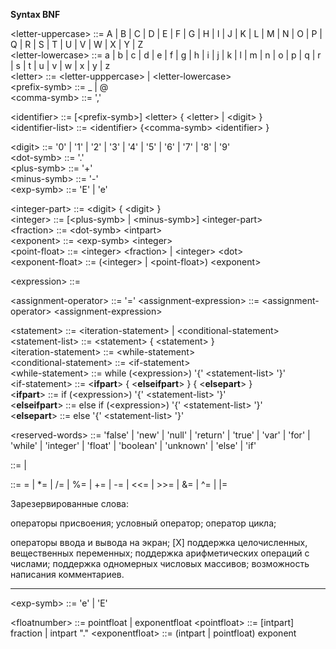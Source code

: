 __Syntax BNF__

\<letter-uppercase> ::= A | B | C | D | E | F | G | H | I | J | K | L | M | N | O | P | Q | R | S | T | U | V | W | X | Y | Z \
\<letter-lowercase> ::= a | b | c | d | e | f | g | h | i | j | k | l | m | n | o | p | q | r | s | t | u | v | w | x | y | z \
\<letter>           ::= \<letter-upppercase> | \<letter-lowercase> \
\<prefix-symb>      ::= _ | @ \
\<comma-symb>       ::= ','


\<identifier> ::= [\<prefix-symb>] \<letter> { \<letter> | \<digit> } \
\<identifier-list>  ::=  \<identifier> {\<comma-symb> \<identifier> }


\<digit>          ::= '0' | '1' | '2' | '3' | '4' | '5' | '6' | '7' | '8' | '9' \
\<dot-symb>       ::= '.' \
\<plus-symb>      ::= '+' \
\<minus-symb>     ::= '-' \
\<exp-symb>       ::= 'E' | 'e'


\<integer-part>        ::=  \<digit> { \<digit> }\
\<integer>             ::=  [\<plus-symb> | \<minus-symb>] \<integer-part> \
\<fraction>            ::=  \<dot-symb> \<intpart> \
\<exponent>            ::=  \<exp-symb> \<integer> \
\<point-float>         ::=  \<integer> \<fraction> | \<integer> \<dot> \
\<exponent-float>      ::=  (\<integer> | \<point-float>) \<exponent>


\<expression>  ::=

\<assignment-operator> ::= '='
\<assignment-expression>  ::= \<assignment-operator> \<assignment-expression>


\<statement>              ::= \<iteration-statement> | \<conditional-statement> \
\<statement-list>         ::= \<statement> { \<statement> } \
\<iteration-statement>    ::= \<while-statement> \
\<conditional-statement>  ::= \<if-statement> \
\<while-statement>        ::= while (\<expression>) '{' \<statement-list> '}' \
\<if-statement>           ::= \<__ifpart__>  { \<__elseifpart__>  } { \<__elsepart__> } \
\<__ifpart__>             ::= if (\<expression>) '{' \<statement-list> '}' \
\<__elseifpart__>         ::= else if (\<expression>) '{' \<statement-list> '}' \
\<__elsepart__>           ::= else '{' \<statement-list> '}'


\<reserved-words> ::= 'false' | 'new' | 'null' | 'return' | 'true' | 'var' | 'for' | 'while' | 'integer' | 'float' | 'boolean' | 'unknown' |  'else' | 'if'





<assignment-expression> ::= <conditional-expression>
                          | <unary-expression> <assignment-operator> <assignment-expression>

<assignment-operator> ::= =
                        | *=
                        | /=
                        | %=
                        | +=
                        | -=
                        | <<=
                        | >>=
                        | &=
                        | ^=
                        | |=


Зарезервированные слова:

операторы присвоения;
условный оператор;
оператор цикла;

операторы ввода и вывода на экран;
[X] поддержка целочисленных, вещественных переменных;
поддержка арифметических операций с числами;
поддержка одномерных числовых массивов;
возможность написания комментариев.

---

\<exp-symb> ::= 'e' | 'E'

\<floatnumber>   ::=  pointfloat | exponentfloat
\<pointfloat>    ::=  [intpart] fraction | intpart "."
\<exponentfloat> ::=  (intpart | pointfloat) exponent
